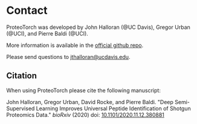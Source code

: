 # Contact
ProteoTorch was developed by John Halloran (@UC Davis), Gregor Urban (@UCI), and Pierre Baldi (@UCI).

More information is available in the [official github repo](https://github.com/proteoTorch/proteoTorch).  

Please send questions to <jthalloran@ucdavis.edu>.

## Citation
When using ProteoTorch please cite the following manuscript:

John Halloran, Gregor Urban, David Rocke, and Pierre Baldi.  "Deep Semi-Supervised Learning Improves Universal Peptide Identification of Shotgun Proteomics Data." *bioRxiv* (2020) doi: [10.1101/2020.11.12.380881](https://doi.org/10.1101/2020.11.12.380881)

